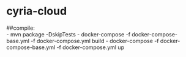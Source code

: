# cyria-cloud

##compile:  
	- mvn package -DskipTests
	- docker-compose -f docker-compose-base.yml -f docker-compose.yml build
	- docker-compose -f docker-compose-base.yml -f docker-compose.yml up
